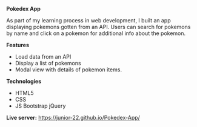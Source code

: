 **Pokedex App**

As part of my learning process in web development, I built an app displaying pokemons gotten from an API. Users can search for pokemons by name and click on a pokemon for additional info about the pokemon.

**Features**
- Load data from an API
- Display a list of pokemons
- Modal view with details of pokemon items.

**Technologies**
- HTML5
- CSS
- JS Bootstrap jQuery

**Live server:** https://junior-22.github.io/Pokedex-App/
